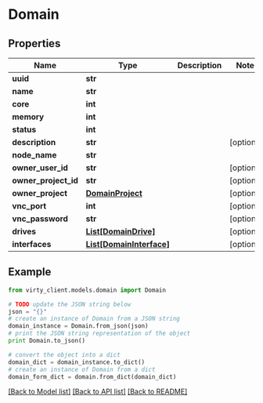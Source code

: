 # Domain


## Properties

Name | Type | Description | Notes
------------ | ------------- | ------------- | -------------
**uuid** | **str** |  | 
**name** | **str** |  | 
**core** | **int** |  | 
**memory** | **int** |  | 
**status** | **int** |  | 
**description** | **str** |  | [optional] 
**node_name** | **str** |  | 
**owner_user_id** | **str** |  | [optional] 
**owner_project_id** | **str** |  | [optional] 
**owner_project** | [**DomainProject**](DomainProject.md) |  | [optional] 
**vnc_port** | **int** |  | [optional] 
**vnc_password** | **str** |  | [optional] 
**drives** | [**List[DomainDrive]**](DomainDrive.md) |  | [optional] 
**interfaces** | [**List[DomainInterface]**](DomainInterface.md) |  | [optional] 

## Example

```python
from virty_client.models.domain import Domain

# TODO update the JSON string below
json = "{}"
# create an instance of Domain from a JSON string
domain_instance = Domain.from_json(json)
# print the JSON string representation of the object
print Domain.to_json()

# convert the object into a dict
domain_dict = domain_instance.to_dict()
# create an instance of Domain from a dict
domain_form_dict = domain.from_dict(domain_dict)
```
[[Back to Model list]](../README.md#documentation-for-models) [[Back to API list]](../README.md#documentation-for-api-endpoints) [[Back to README]](../README.md)


